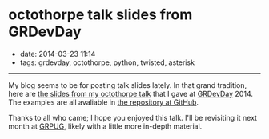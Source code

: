 # octothorpe talk slides from GRDevDay

- date: 2014-03-23 11:14
- tags: grdevday, octothorpe, python, twisted, asterisk

----

My blog seems to be for posting talk slides lately.  In that grand
tradition, here are [the slides from my octothorpe
talk](octothorpe-talk.pdf) that I gave at [GRDevDay](http://grdevday.org/)
2014.  The examples are all avaliable in [the repository at
GitHub](https://github.com/zigg/octothorpe).

Thanks to all who came; I hope you enjoyed this talk.  I'll be revisiting
it next month at [GRPUG](http://www.meetup.com/grpython/), likely with
a little more in-depth material.


